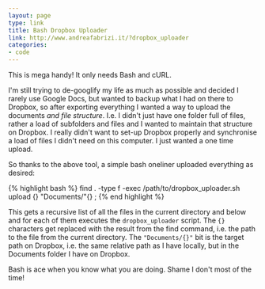 ```yaml
---
layout: page
type: link
title: Bash Dropbox Uploader
link: http://www.andreafabrizi.it/?dropbox_uploader
categories: 
- code
---
```

This is mega handy! It only needs Bash and cURL. 

I'm still trying to de-googlify my life as much as possible and decided I rarely use Google Docs, but wanted to backup what I had on there to Dropbox, so after exporting everything I wanted a way to upload the documents _and file structure_. I.e. I didn't just have one folder full of files, rather a load of subfolders and files and I wanted to maintain that structure on Dropbox. I really didn't want to set-up Dropbox properly and synchronise a load of files I didn't need on this computer. I just wanted a one time upload.

So thanks to the above tool, a simple bash oneliner uploaded everything as desired:

{% highlight bash %}
find . -type f -exec /path/to/dropbox_uploader.sh upload {} "Documents/"{} \;
{% end highlight %}

This gets a recursive list of all the files in the current directory and below and for each of them executes the `dropbox_uploader` script. The `{}` characters get replaced with the result from the find command, i.e. the path to the file from the current directory. The `"Documents/{}"` bit is the target path on Dropbox, i.e. the same relative path as I have locally, but in the Documents folder I have on Dropbox.

Bash is ace when you know what you are doing. Shame I don't most of the time!
